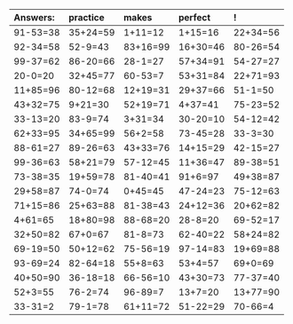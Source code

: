 | Answers: | practice | makes | perfect | ! |
| :--- | :--- | :--- | :--- | :--- |
| 91-53=38 | 35+24=59 | 1+11=12 | 1+15=16 | 22+34=56 | 
| 92-34=58 | 52-9=43 | 83+16=99 | 16+30=46 | 80-26=54 | 
| 99-37=62 | 86-20=66 | 28-1=27 | 57+34=91 | 54-27=27 | 
| 20-0=20 | 32+45=77 | 60-53=7 | 53+31=84 | 22+71=93 | 
| 11+85=96 | 80-12=68 | 12+19=31 | 29+37=66 | 51-1=50 | 
| 43+32=75 | 9+21=30 | 52+19=71 | 4+37=41 | 75-23=52 | 
| 33-13=20 | 83-9=74 | 3+31=34 | 30-20=10 | 54-12=42 | 
| 62+33=95 | 34+65=99 | 56+2=58 | 73-45=28 | 33-3=30 | 
| 88-61=27 | 89-26=63 | 43+33=76 | 14+15=29 | 42-15=27 | 
| 99-36=63 | 58+21=79 | 57-12=45 | 11+36=47 | 89-38=51 | 
| 73-38=35 | 19+59=78 | 81-40=41 | 91+6=97 | 49+38=87 | 
| 29+58=87 | 74-0=74 | 0+45=45 | 47-24=23 | 75-12=63 | 
| 71+15=86 | 25+63=88 | 81-38=43 | 24+12=36 | 20+62=82 | 
| 4+61=65 | 18+80=98 | 88-68=20 | 28-8=20 | 69-52=17 | 
| 32+50=82 | 67+0=67 | 81-8=73 | 62-40=22 | 58+24=82 | 
| 69-19=50 | 50+12=62 | 75-56=19 | 97-14=83 | 19+69=88 | 
| 93-69=24 | 82-64=18 | 55+8=63 | 53+4=57 | 69+0=69 | 
| 40+50=90 | 36-18=18 | 66-56=10 | 43+30=73 | 77-37=40 | 
| 52+3=55 | 76-2=74 | 96-89=7 | 13+7=20 | 13+77=90 | 
| 33-31=2 | 79-1=78 | 61+11=72 | 51-22=29 | 70-66=4 | 
